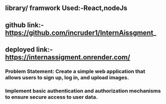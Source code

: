 ## library/ framwork Used:-React,nodeJs
 ## github link:- https://github.com/incruder1/InternAissgment_
 ##  deployed link:- https://internassigment.onrender.com/
 ### Problem Statement: Create a simple web application that allows users to sign up, log in, and upload images. 
 ### Implement basic authentication and authorization mechanisms to ensure secure access to user data.
